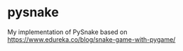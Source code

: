 # pysnake

My implementation of PySnake based on https://www.edureka.co/blog/snake-game-with-pygame/
